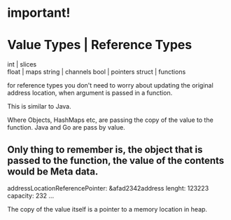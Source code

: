 # important!


Value Types             |       Reference Types
================================================
int                     |           slices  
float                   |           maps
string                  |           channels
bool                    |           pointers
struct                  |           functions



for reference types you don't need to worry about updating the original address location,
when argument is passed in a function.


This is similar to Java.

Where Objects, HashMaps etc, are passing the copy of the value to the function.
Java and Go are pass by value.

Only thing to remember is, the object that is passed to the function, the value of the contents would be
Meta data.
-----------
addressLocationReferencePointer: &afad2342address
lenght: 123223
capacity: 232
...

The copy of the value itself is a pointer to a memory location in heap.

